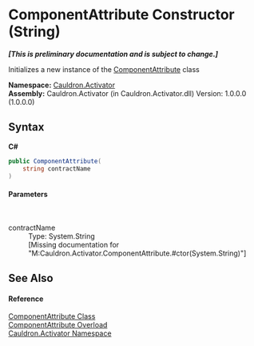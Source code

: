 # ComponentAttribute Constructor (String)
 _**\[This is preliminary documentation and is subject to change.\]**_

Initializes a new instance of the <a href="T_Cauldron_Activator_ComponentAttribute">ComponentAttribute</a> class

**Namespace:**&nbsp;<a href="N_Cauldron_Activator">Cauldron.Activator</a><br />**Assembly:**&nbsp;Cauldron.Activator (in Cauldron.Activator.dll) Version: 1.0.0.0 (1.0.0.0)

## Syntax

**C#**<br />
``` C#
public ComponentAttribute(
	string contractName
)
```


#### Parameters
&nbsp;<dl><dt>contractName</dt><dd>Type: System.String<br />\[Missing <param name="contractName"/> documentation for "M:Cauldron.Activator.ComponentAttribute.#ctor(System.String)"\]</dd></dl>

## See Also


#### Reference
<a href="T_Cauldron_Activator_ComponentAttribute">ComponentAttribute Class</a><br /><a href="Overload_Cauldron_Activator_ComponentAttribute__ctor">ComponentAttribute Overload</a><br /><a href="N_Cauldron_Activator">Cauldron.Activator Namespace</a><br />